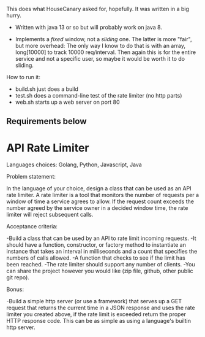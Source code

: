 This does what HouseCanary asked for, hopefully. It was written in a big hurry.

- Written with java 13 or so but will probably work on java 8.

- Implements a *fixed* window, not a *sliding* one. The latter is more "fair", but more overhead: The only way I know to do that is with an array, long[10000] to track 10000 req/interval. Then again this is for the entire service and not a specific user, so maybe it would be worth it to do sliding.

How to run it:

- build.sh just does a build
- test.sh does a command-line test of the rate limiter (no http parts)
- web.sh starts up a web server on port 80



Requirements below
-----------------------------------------------


API Rate Limiter
================

Languages choices: Golang, Python, Javascript, Java

Problem statement:

In the language of your choice, design a class that can be used as an API rate limiter. A rate limiter is a tool that monitors the number of requests per a window of time a service agrees to allow. If the request count exceeds the number agreed by the service owner in a decided window time, the rate limiter will reject subsequent calls.

Acceptance criteria:

-Build a class that can be used by an API to rate limit incoming requests.
-It should have a function, constructor, or factory method to instantiate an instance that takes an interval in milliseconds and a count that specifies the numbers of calls allowed.
-A function that checks to see if the limit has been reached.
-The rate limiter should support any number of clients.
-You can share the project however you would like (zip file, github, other public git repo).

Bonus:

-Build a simple http server (or use a framework) that serves up a GET request that returns the current time in a JSON response and uses the rate limiter you created above, if the rate limit is exceeded return the proper HTTP response code. This can be as simple as using a language's builtin http server.